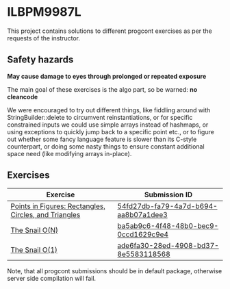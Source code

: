 # ILBPM9987L

This project contains solutions to different progcont exercises as per the requests of the instructor.


## Safety hazards

**May cause damage to eyes through prolonged or repeated exposure**

The main goal of these exercises is the algo part, so be warned: **no cleancode**

We were encouraged to try out different things, like fiddling around with StringBuilder::delete to circumvent reinstantiations,
or for specific constrained inputs we could use simple arrays instead of hashmaps,
or using exceptions to quickly jump back to a specific point etc.,
or to figure out whether some fancy language feature is slower than its C-style counterpart,
or doing some nasty things to ensure constant additional space need (like modifying arrays in-place).

## Exercises

| Exercise | Submission ID |
| -------- | ----------- | 
| [Points in Figures: Rectangles, Circles, and Triangles](https://progcont.hu/progcont/100047/?pid=478) | [54fd27db-fa79-4a7d-b694-aa8b07a1dee3](https://progcont.hu/submission/?id=54fd27db-fa79-4a7d-b694-aa8b07a1dee3) |
| [The Snail O(N)](https://progcont.hu/progcont/100007/?pid=573) | 	[ba5ab9c6-4f48-48b0-bec9-0ccd1629c9e4](https://progcont.hu/submission/?id=ba5ab9c6-4f48-48b0-bec9-0ccd1629c9e4) |
| [The Snail O(1)](https://progcont.hu/progcont/100007/?pid=573) |  [ade6fa30-28ed-4908-bd37-8e5583118568](https://progcont.hu/submission/?id=ade6fa30-28ed-4908-bd37-8e5583118568) |

Note, that all progcont submissions should be in default package, otherwise server side compilation will fail.